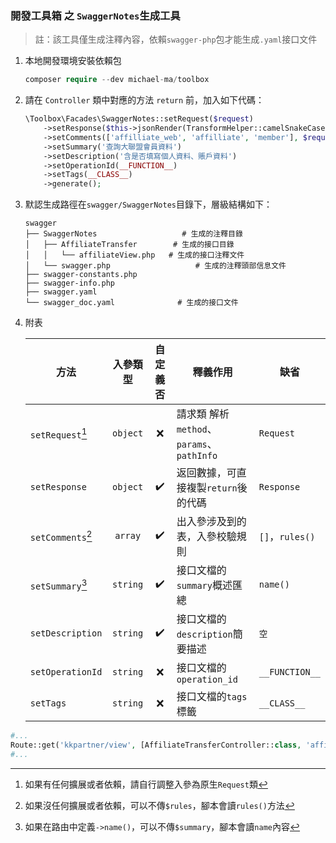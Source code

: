### 開發工具箱 之 `SwaggerNotes`生成工具



>   註：該工具僅生成注釋內容，依賴`swagger-php`包才能生成`.yaml`接口文件



1. 本地開發環境安裝依賴包

     ```php
     composer require --dev michael-ma/toolbox
     ```



2.   請在 `Controller` 類中對應的方法 `return` 前，加入如下代碼：

     ```php
     \Toolbox\Facades\SwaggerNotes::setRequest($request)
         ->setResponse($this->jsonRender(TransformHelper::camelSnakeCase($result, 'camel_case')))
         ->setComments(['affilliate_web', 'affilliate', 'member'], $request->rules($this->affiliateService))
         ->setSummary('查詢大聯盟會員資料')
         ->setDescription('含是否填寫個人資料、賬戶資料')
         ->setOperationId(__FUNCTION__)
         ->setTags(__CLASS__)
         ->generate();
     ```



3.   默認生成路徑在`swagger/SwaggerNotes`目錄下，層級結構如下：

     ```shell
     swagger
     ├── SwaggerNotes					# 生成的注釋目錄
     │   ├── AffiliateTransfer		  # 生成的接口目錄
     │   │   └── affiliateView.php	 # 生成的接口注釋文件
     │   └── swagger.php				   # 生成的注釋頭部信息文件
     ├── swagger-constants.php
     ├── swagger-info.php
     ├── swagger.yaml				 
     └── swagger_doc.yaml 			   # 生成的接口文件
     ```

     

3.   附表

     | 方法              | 入參類型 | 自定義否 | 釋義作用                                  | 缺省            |
     | ----------------- | :------: | :------: | ----------------------------------------- | --------------- |
     | `setRequest`[^1]  | `object` |    ❌     | 請求類 解析`method`、`params`、`pathInfo` | `Request`       |
     | `setResponse`     | `object` |    ✔️     | 返回數據，可直接複製`return`後的代碼      | `Response`      |
     | `setComments`[^2] | `array`  |    ✔️     | 出入參涉及到的表，入參校驗規則            | `[]`，`rules()` |
     | `setSummary`[^3]  | `string` |    ✔️     | 接口文檔的`summary`概述匯總               | `name()`        |
     | `setDescription`  | `string` |    ✔️     | 接口文檔的`description`簡要描述           | `空`            |
     | `setOperationId`  | `string` |    ❌     | 接口文檔的`operation_id`                  | `__FUNCTION__`  |
     | `setTags`         | `string` |    ❌     | 接口文檔的`tags`標籤                      | `__CLASS__`     |





[^1]: 如果有任何擴展或者依賴，請自行調整入參為原生`Request`類
[^2]:如果沒任何擴展或者依賴，可以不傳`$rules`，腳本會讀`rules()`方法
[^3]:如果在路由中定義`->name()`，可以不傳`$summary`，腳本會讀`name`內容

```php
#...
Route::get('kkpartner/view', [AffiliateTransferController::class, 'affiliateView'])->name('查詢大聯盟會員資料');
#...
```

